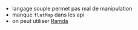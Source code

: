 * langage souple permet pas mal de manipulation
* manque `flatMap` dans les api
* on peut utiliser [Ramda](http://ramdajs.com/)